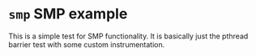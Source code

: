 `smp` SMP example
=================

This is a simple test for SMP functionality. It is basically just the
pthread barrier test with some custom instrumentation.
